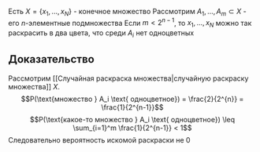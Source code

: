 Есть $X = \{x_1, ..., x_N\}$ - конечное множество
Рассмотрим $A_1, ..., A_m \subset X$ - его $n$-элементные подмножества
Если $m < 2^{n-1}$, то $x_1, ..., x_N$ можно так раскрасить в два цвета, что среди $A_i$ нет одноцветных
## Доказательство
Рассмотрим [[Случайная раскраска множества|случайную раскраску множества]]  $X$. 
$$P(\text{множество } A_i \text{ одноцветное}) = \frac{2}{2^{n}} = \frac{1}{2^{n-1}}$$
$$P(\text{какое-то множество } A_i \text{ одноцветное}) \leq \sum_{i=1}^m \frac{1}{2^{n-1}} < 1$$
Следовательно вероятность искомой раскраски не $0$

